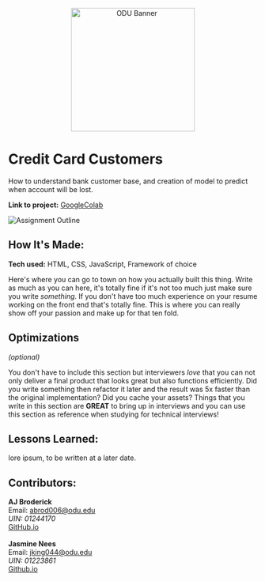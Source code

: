 <p align="center"><img src="https://ww1.odu.edu/content/dam/odu/logos/univ/png-72dpi/odu-sig-noidea-fullcolor.png" alt="ODU Banner" width="250"/></p>

# Credit Card Customers
How to understand bank customer base, and creation of model to predict when account will be lost. 

**Link to project:** [GoogleColab](https://colab.research.google.com/drive/1zlkQwGw_vAiJ2-ZwKlsqIuCOzVV-YNqK#scrollTo=kz4EyYdo7x1K)

![Assignment Outline](https://drive.google.com/uc?export=view&id=1KWLacGHjg4bgMQj0QNYMY0YppzgJ7XMi)

## How It's Made:

**Tech used:** HTML, CSS, JavaScript, Framework of choice

Here's where you can go to town on how you actually built this thing. Write as much as you can here, it's totally fine if it's not too much just make sure you write *something*. If you don't have too much experience on your resume working on the front end that's totally fine. This is where you can really show off your passion and make up for that ten fold.

## Optimizations
*(optional)*

You don't have to include this section but interviewers *love* that you can not only deliver a final product that looks great but also functions efficiently. Did you write something then refactor it later and the result was 5x faster than the original implementation? Did you cache your assets? Things that you write in this section are **GREAT** to bring up in interviews and you can use this section as reference when studying for technical interviews!

## Lessons Learned:

lore ipsum, to be written at a later date.

## Contributors:
**AJ Broderick** \
Email: abrod006@odu.edu \
*UIN: 01244170* \
[GitHub.io](https://aj-broderick.github.io/) \
\
**Jasmine Nees** \
Email: jking044@odu.edu \
*UIN: 01223861* \
[Github.io](https://jasmineking19.github.io/)

